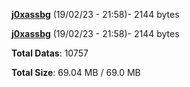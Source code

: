[**j0xassbg**](/data/j0xassbg.txt) (19/02/23 - 21:58)- 2144 bytes

[**j0xassbg**](/data/j0xassbg.txt) (19/02/23 - 21:58)- 2144 bytes

**Total Datas**: 10757

**Total Size**: 69.04 MB / 69.0 MB